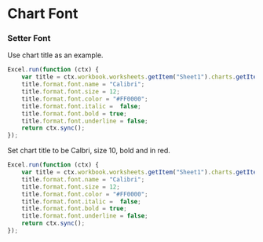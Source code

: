 # Chart Font

### Setter Font

Use chart title as an example.

```js
Excel.run(function (ctx) { 
	var title = ctx.workbook.worksheets.getItem("Sheet1").charts.getItem("Chart1").title;
	title.format.font.name = "Calibri";
	title.format.font.size = 12;
	title.format.font.color = "#FF0000";
	title.format.font.italic =  false;
	title.format.font.bold = true;
	title.format.font.underline = false;
	return ctx.sync();
});
```

Set chart title to be Calbri, size 10, bold and in red. 

```js
Excel.run(function (ctx) { 
	var title = ctx.workbook.worksheets.getItem("Sheet1").charts.getItem("Chart1").title;
	title.format.font.name = "Calibri";
	title.format.font.size = 12;
	title.format.font.color = "#FF0000";
	title.format.font.italic =  false;
	title.format.font.bold = true;
	title.format.font.underline = false;
	return ctx.sync();
});
```
